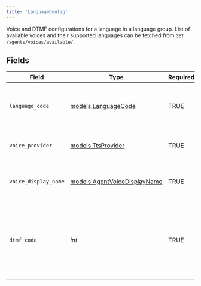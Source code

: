 ```yaml
---
title: 'LanguageConfig'
---
```


Voice and DTMF configurations for a language in a language group. List of available voices
and their supported languages can be fetched from `GET /agents/voices/available/`.


## Fields

| Field                                                                                        | Type                                                                                         | Required                                                                                     | Description                                                                                  | Example                                                                                      |
| -------------------------------------------------------------------------------------------- | -------------------------------------------------------------------------------------------- | -------------------------------------------------------------------------------------------- | -------------------------------------------------------------------------------------------- | -------------------------------------------------------------------------------------------- |
| `language_code`                                                                              | [models.LanguageCode](/python-sdk-docs/models/components/languagecode)                                             | TRUE                                                                           | BCP 47 codes of languages that Syllable supports.                                            |                                                                                              |
| `voice_provider`                                                                             | [models.TtsProvider](/python-sdk-docs/models/components/ttsprovider)                                               | TRUE                                                                           | TTS provider for an agent voice.                                                             |                                                                                              |
| `voice_display_name`                                                                         | [models.AgentVoiceDisplayName](/python-sdk-docs/models/components/agentvoicedisplayname)                           | TRUE                                                                           | Display names of voices that Syllable supports.                                              |                                                                                              |
| `dtmf_code`                                                                                  | *int*                                                                                        | TRUE                                                                           | DTMF code that should be used for the language in the menu generated from the language group | 1                                                                                            |
